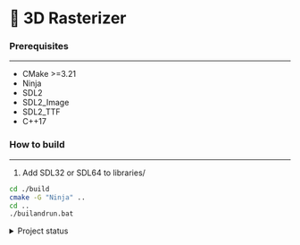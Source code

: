 # 🐪 **3D Rasterizer**

### **Prerequisites**
---
* CMake >=3.21
* Ninja
* SDL2
* SDL2_Image
* SDL2_TTF
* C++17

### **How to build**
---

1. Add SDL32 or SDL64 to libraries/

```sh
cd ./build
cmake -G "Ninja" ..
cd ..
./builandrun.bat
```


<details><summary> Project status</summary>

####  DONE
* ✅ 3D Mesh imports from files (.3d custom extension)
* ✅ Logger
* ✅ On screen debugger
* ✅ Simple Engine Event system
* ✅ Simple Scene management
* ✅ Camera functionality
* ✅ Vector math & Matrix math
* ✅ Mesh transformations
* ✅ Scene rendering

####  IN PROGRESS
* ❌ Quaternions support


####  TODO
* ❌ Fix perspecitve
* ❌ Add more goals



</details>
